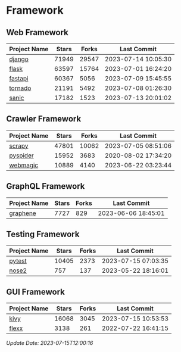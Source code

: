 # Framework

## Web Framework
| Project Name | Stars | Forks | Last Commit |
| ------------ | ----- | ----- | ----------- |
| [django](https://github.com/django/django) | 71949 | 29547 | 2023-07-14 10:05:30 |
| [flask](https://github.com/pallets/flask) | 63597 | 15764 | 2023-07-01 16:24:20 |
| [fastapi](https://github.com/tiangolo/fastapi) | 60367 | 5056 | 2023-07-09 15:45:55 |
| [tornado](https://github.com/tornadoweb/tornado) | 21191 | 5492 | 2023-07-08 01:26:30 |
| [sanic](https://github.com/sanic-org/sanic) | 17182 | 1523 | 2023-07-13 20:01:02 |

## Crawler Framework
| Project Name | Stars | Forks | Last Commit |
| ------------ | ----- | ----- | ----------- |
| [scrapy](https://github.com/scrapy/scrapy) | 47801 | 10062 | 2023-07-05 08:51:06 |
| [pyspider](https://github.com/binux/pyspider) | 15952 | 3683 | 2020-08-02 17:34:20 |
| [webmagic](https://github.com/code4craft/webmagic) | 10889 | 4140 | 2023-06-22 03:23:44 |

## GraphQL Framework
| Project Name | Stars | Forks | Last Commit |
| ------------ | ----- | ----- | ----------- |
| [graphene](https://github.com/graphql-python/graphene) | 7727 | 829 | 2023-06-06 18:45:01 |

## Testing Framework
| Project Name | Stars | Forks | Last Commit |
| ------------ | ----- | ----- | ----------- |
| [pytest](https://github.com/pytest-dev/pytest) | 10405 | 2373 | 2023-07-15 07:03:35 |
| [nose2](https://github.com/nose-devs/nose2) | 757 | 137 | 2023-05-22 18:16:01 |

## GUI Framework
| Project Name | Stars | Forks | Last Commit |
| ------------ | ----- | ----- | ----------- |
| [kivy](https://github.com/kivy/kivy) | 16068 | 3045 | 2023-07-15 10:53:53 |
| [flexx](https://github.com/flexxui/flexx) | 3138 | 261 | 2022-07-22 16:41:15 |

*Update Date: 2023-07-15T12:00:16*